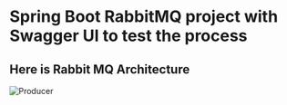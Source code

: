 # Spring Boot RabbitMQ project with Swagger UI to test the process 


## Here is Rabbit MQ Architecture
![Producer](https://github.com/ramzibouzaiene/Rabbit-MQ-PRoject/assets/74255678/0c19ec4b-d40c-4178-8dda-3ae6df4db4d4)
